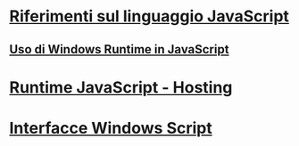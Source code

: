# [Riferimenti sul linguaggio JavaScript](javascript/javascript-language-reference.md)
## [Uso di Windows Runtime in JavaScript](jswinrt/using-the-windows-runtime-in-javascript.md)
# [Runtime JavaScript - Hosting](chakra-hosting/javascript-runtime-hosting.md)
# [Interfacce Windows Script](winscript/windows-script-interfaces.md)
